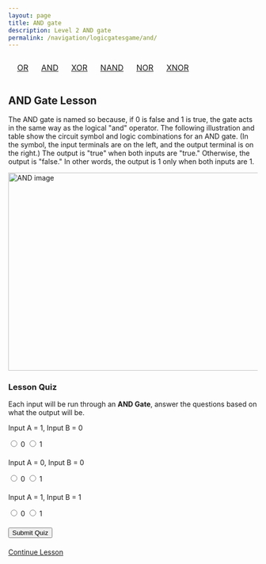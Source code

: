 ```yaml
---
layout: page
title: AND gate
description: Level 2 AND gate
permalink: /navigation/logicgatesgame/and/
---
```

<div>
  <table style="width: 100%; text-align: center; border-collapse: separate; border-spacing: 10px;">
       <tr>
         <td><a href="{{site.baseurl}}/navigation/logicgatesgame/or/" class="button">OR</a></td>
         <td><a href="{{site.baseurl}}/navigation/logicgatesgame/and/" class="button">AND</a></td>
         <td><a href="{{site.baseurl}}/navigation/logicgatesgame/xor/" class="button">XOR</a></td>
         <td><a href="{{site.baseurl}}/navigation/logicgatesgame/nand/" class="button">NAND</a></td>
         <td><a href="{{site.baseurl}}/navigation/logicgatesgame/nor/" class="button">NOR</a></td>
         <td><a href="{{site.baseurl}}/navigation/logicgatesgame/xnor/" class="button">XNOR</a></td>
        </tr>
   </table>
</div>

<h2> AND Gate Lesson </h2>

<p>The AND gate is named so because, if 0 is false and 1 is true, the gate acts in the same way as the logical "and" operator. The following illustration and table show the circuit symbol and logic combinations for an AND gate. (In the symbol, the input terminals are on the left, and the output terminal is on the right.) The output is "true" when both inputs are "true." Otherwise, the output is "false." In other words, the output is 1 only when both inputs are 1. </p>

<div>

<img src="https://www.techtarget.com/rms/onlineimages/diagram1-f.png" alt="AND image" style="width:675px;height:400px;center;">

<h3>Lesson Quiz</h3>
Each input will be run through an <b>AND Gate</b>, answer the questions based on what the output will be.

<form id="quiz">
  <div class="question" c-answer="1">
    <p>Input A = 1, Input B = 0</p>
    <label>
      <input type="radio" name="q1" value="0"> 0
    </label>
    <label>
      <input type="radio" name="q1" value="1"> 1
    </label>
  </div>
  <div class="question" c-answer="0">
      <p>Input A = 0, Input B = 0</p>
      <label>
        <input type="radio" name="q2" value="0"> 0
      </label>
      <label>
        <input type="radio" name="q2" value="1"> 1
      </label>
  </div>
  <div class="question" c-answer="1">
      <p>Input A = 1, Input B = 1</p>
      <label>
        <input type="radio" name="q3" value="0"> 0
      </label>
      <label>
        <input type="radio" name="q3" value="1"> 1
      </label>
  </div>

  <button type="submit">Submit Quiz</button>
</form>

<div id="results"></div>


<td><a href="{{site.baseurl}}/navigation/logicgatesgame/xor/" class="button">Continue Lesson</a></td>

<html lang="en">


<head>
    <meta charset="UTF-8">
    <meta name="viewport" content="width=device-width, initial-scale=1.0">
    <style>
        .question {
            margin-bottom: 20px;
       }
        #results {
            margin-top: 20px;
            font-weight: bold;
        }
    </style>
</head>
<body> 

  <script type="module" src="{{site.baseurl}}/navigation/logicgatesgame/lgatesjs.js"></script>
<script type="module" src="{{site.baseurl}}/assets/js/api/config.js"></script>

</body>
</html>
